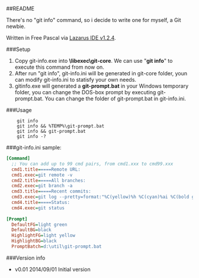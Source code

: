 ##README

There's no "git info" command, so i decide to write one for myself, a Git newbie.

Written in Free Pascal via [Lazarus IDE v1.2.4](http://www.lazarus.freepascal.org/).

###Setup
1. Copy git-info.exe into **<Git install folder>\libexec\git-core**. We can use "**git info**" to execute this command from now on.
2. After run "git info", git-info.ini will be generated in git-core folder, youn can modify git-info.ini to statisfy your own needs.
3. gitinfo.exe will generated a **git-prompt.bat** in your Windows temporary folder, you can change the DOS-box prompt by executing git-prompt.bat. You can change the folder of git-prompt.bat in git-info.ini.

###Usage
```batchfile
    git info
    git info && %TEMP%\git-prompt.bat
    git info && git-prompt.bat
    git info -?
```

###git-info.ini sample:
```INI
[Command]
  ;; You can add up to 99 cmd pairs, from cmd1.xxx to cmd99.xxx
  cmd1.title=====Remote URL:
  cmd1.exec=git remote -v
  cmd2.title=====All branches:
  cmd2.exec=git branch -a
  cmd3.title=====Recent commits:
  cmd3.exec=git log --pretty=format:"%C(yellow)%h %C(cyan)%ai %C(bold green)[%cn]%C(bold red)%d %C(bold green)%s%C(reset)" -10  --abbrev-commit --abbrev=4 
  cmd4.title=====Status:
  cmd4.exec=git status
  
[Prompt]
  DefaultFG=light green
  DefaultBG=black
  HighlightFG=light yellow
  HighlightBG=black
  PromptBatch=d:\util\git-prompt.bat
```

###Version info
* v0.01 2014/09/01 Initial version
